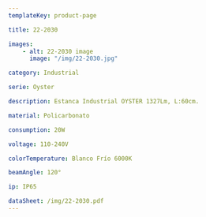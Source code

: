 ```yaml
---
templateKey: product-page

title: 22-2030

images:
    - alt: 22-2030 image
      image: "/img/22-2030.jpg"

category: Industrial

serie: Oyster

description: Estanca Industrial OYSTER 1327Lm, L:60cm.

material: Policarbonato

consumption: 20W

voltage: 110-240V

colorTemperature: Blanco Frío 6000K

beamAngle: 120°

ip: IP65

dataSheet: /img/22-2030.pdf
---
```


